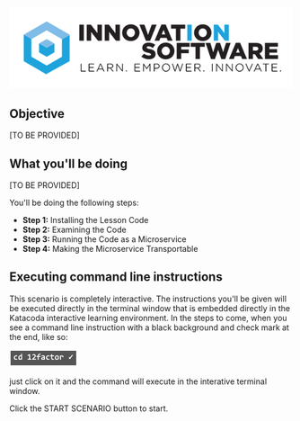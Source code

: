 ![logo](12factor-001/assets/logo-sm.png)

## Objective

[TO BE PROVIDED]

## What you'll be doing 

[TO BE PROVIDED]

You'll be doing the following steps:

* **Step 1:** Installing the Lesson Code
* **Step 2:** Examining the Code
* **Step 3:** Running the Code as a Microservice
* **Step 4:** Making the Microservice Transportable

## Executing command line instructions 

This scenario is completely interactive. The instructions you'll be given will be executed directly in the terminal window that is embedded directly in the Katacoda interactive learning environment. In the steps to come, when you see a command line instruction with a black background and check mark at the end, like so:

![Katacoda command line](12factor-010/assets/command-01.png)

just click on it and the command will execute in the interative terminal window.

Click the START SCENARIO button to start.
